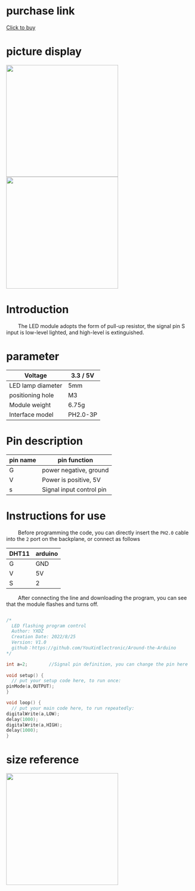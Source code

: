 # purchase link

[Click to buy]()

# picture display

<img src="https://raw.githubusercontent.com/YouXinElectronic/Around-the-Arduino/main/LED_Module/image/top.jpg" width="300"><img src="https://raw.githubusercontent.com/YouXinElectronic/Around-the-Arduino/main/LED_Module/image/bottom.jpg" width="300">

# Introduction
&nbsp;&nbsp;&nbsp;&nbsp;&nbsp;&nbsp;&nbsp;
The LED module adopts the form of pull-up resistor, the signal pin S input is low-level lighted, and high-level is extinguished.

# parameter
| Voltage | 3.3 / 5V |
|--|--|
| LED lamp diameter | 5mm |
| positioning hole | M3 |
| Module weight | 6.75g |
| Interface model | PH2.0-3P |

# Pin description

| pin name | pin function |
|--|--|
| G | power negative, ground |
| V | Power is positive, 5V |
| s | Signal input control pin |


# Instructions for use
&nbsp;&nbsp;&nbsp;&nbsp;&nbsp;&nbsp;&nbsp;
Before programming the code, you can directly insert the `PH2.0` cable into the `2` port on the backplane, or connect as follows

| DHT11 | arduino |
|--|--|
| G | GND |
| V | 5V |
| S | 2 |

&nbsp;&nbsp;&nbsp;&nbsp;&nbsp;&nbsp;&nbsp;
After connecting the line and downloading the program, you can see that the module flashes and turns off.

```cpp

/*
  LED flashing program control
  Author: YXDZ
  Creation Date: 2022/8/25
  Version: V1.0
  github：https://github.com/YouXinElectronic/Around-the-Arduino
*/

int a=2;        //Signal pin definition, you can change the pin here
 
void setup() {
  // put your setup code here, to run once:
pinMode(a,OUTPUT);
}

void loop() {
  // put your main code here, to run repeatedly:
digitalWrite(a,LOW);
delay(1000);
digitalWrite(a,HIGH);
delay(1000);
}


```

# size reference

<img src="https://raw.githubusercontent.com/YouXinElectronic/Around-the-Arduino/main/LED_Module/image/Dimensions.jpg" width="300">
